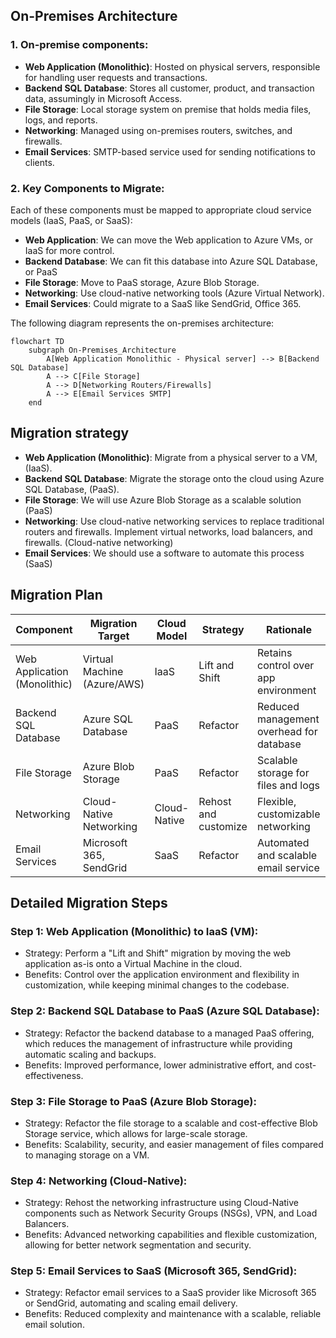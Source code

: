 ## On-Premises Architecture

### 1. On-premise components:

- **Web Application (Monolithic)**: Hosted on physical servers, responsible for handling user requests and transactions.
- **Backend SQL Database**: Stores all customer, product, and transaction data, assumingly in Microsoft Access.
- **File Storage**: Local storage system on premise that holds media files, logs, and reports.
- **Networking**: Managed using on-premises routers, switches, and firewalls.
- **Email Services**: SMTP-based service used for sending notifications to clients.

### 2. Key Components to Migrate: 

Each of these components must be mapped to appropriate cloud service models (IaaS, PaaS, or SaaS):

- **Web Application**: We can move the Web application to Azure VMs, or IaaS for more control.
- **Backend Database**: We can fit this database into Azure SQL Database, or PaaS
- **File Storage**: Move to PaaS storage, Azure Blob Storage.
- **Networking**: Use cloud-native networking tools (Azure Virtual Network).
- **Email Services**: Could migrate to a SaaS like SendGrid, Office 365.

The following diagram represents the on-premises architecture:

```mermaid
flowchart TD
    subgraph On-Premises_Architecture
        A[Web Application Monolithic - Physical server] --> B[Backend SQL Database]
        A --> C[File Storage]
        A --> D[Networking Routers/Firewalls]
        A --> E[Email Services SMTP]
    end
```
## Migration strategy

- **Web Application (Monolithic)**: Migrate from a physical server to a VM, (IaaS).
- **Backend SQL Database**: Migrate the storage onto the cloud using Azure SQL Database, (PaaS).
- **File Storage**: We will use Azure Blob Storage as a scalable solution (PaaS)
- **Networking**: Use cloud-native networking services to replace traditional routers and firewalls. Implement virtual networks, load balancers, and firewalls. (Cloud-native networking)
- **Email Services**: We should use a software to automate this process (SaaS)

## Migration Plan

**Component**| **Migration Target**| **Cloud Model**|**Strategy**|**Rationale**|
|----------------------------|------------------------------|----------------|----------------------------|----------------------------------------------------|
| Web Application (Monolithic) | Virtual Machine (Azure/AWS)  | IaaS           | Lift and Shift              | Retains control over app environment               |
| Backend SQL Database        | Azure SQL Database           | PaaS           | Refactor                    | Reduced management overhead for database            |
| File Storage                | Azure Blob Storage  |  PaaS    | Refactor  | Scalable storage for files and logs                 |
| Networking                  | Cloud-Native Networking      | Cloud-Native   | Rehost and customize                    | Flexible, customizable networking                   |
| Email Services              | Microsoft 365, SendGrid      | SaaS           | Refactor                    | Automated and scalable email service                |

## Detailed Migration Steps

### Step 1: Web Application (Monolithic) to IaaS (VM):

- Strategy: Perform a "Lift and Shift" migration by moving the web application as-is onto a Virtual Machine in the cloud.
- Benefits: Control over the application environment and flexibility in customization, while keeping minimal changes to the codebase.
### Step 2: Backend SQL Database to PaaS (Azure SQL Database):

- Strategy: Refactor the backend database to a managed PaaS offering, which reduces the management of infrastructure while providing automatic scaling and backups.
- Benefits: Improved performance, lower administrative effort, and cost-effectiveness.
### Step 3: File Storage to PaaS (Azure Blob Storage):

- Strategy: Refactor the file storage to a scalable and cost-effective Blob Storage service, which allows for large-scale storage.
- Benefits: Scalability, security, and easier management of files compared to managing storage on a VM.
### Step 4: Networking (Cloud-Native):

- Strategy: Rehost the networking infrastructure using Cloud-Native components such as Network Security Groups (NSGs), VPN, and Load Balancers.
- Benefits: Advanced networking capabilities and flexible customization, allowing for better network segmentation and security.
### Step 5: Email Services to SaaS (Microsoft 365, SendGrid):

- Strategy: Refactor email services to a SaaS provider like Microsoft 365 or SendGrid, automating and scaling email delivery.
- Benefits: Reduced complexity and maintenance with a scalable, reliable email solution.
